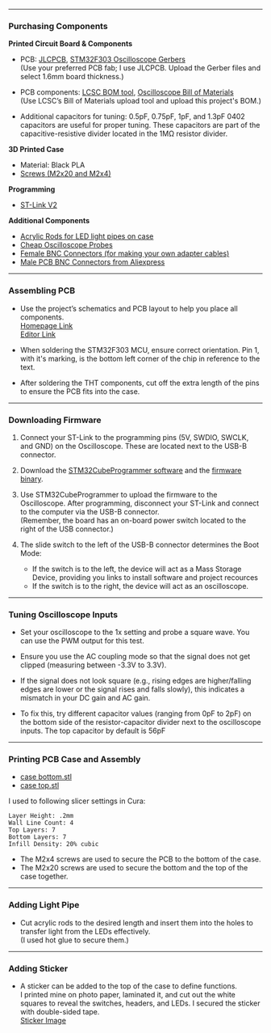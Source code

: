
---

### **Purchasing Components**

**Printed Circuit Board & Components**
- PCB: [JLCPCB](https://jlcpcb.com/), [STM32F303 Oscilloscope Gerbers](https://github.com/MattSpot10/STM32F303RE-USB-Oscilloscope/blob/main/hardware/pcb%20v1.1/Gerber_Stm32f303-Oscilloscope-V1.1.0_PCB_Stm32f303-Oscilloscope_2025-01-04.zip)  
  (Use your preferred PCB fab; I use JLCPCB. Upload the Gerber files and select 1.6mm board thickness.)

- PCB components: [LCSC BOM tool](https://www.lcsc.com/bom), [Oscilloscope Bill of Materials](https://github.com/MattSpot10/STM32F303RE-USB-Oscilloscope/blob/main/hardware/pcb%20v1.1/bill%20of%20materials/(Filled)%20BOM_Stm32f303-Oscilloscope-V1.1.0_2025-01-04.csv)  
  (Use LCSC’s Bill of Materials upload tool and upload this project's BOM.)

- Additional capacitors for tuning: 0.5pF, 0.75pF, 1pF, and 1.3pF 0402 capacitors are useful for proper tuning. These capacitors are part of the capacitive-resistive divider located in the 1MΩ resistor divider.

**3D Printed Case**
- Material: Black PLA
- [Screws (M2x20 and M2x4)](https://www.aliexpress.us/item/3256805681030772.html?spm=a2g0o.order_list.order_list_main.16.3d791802mM3GtA&gatewayAdapt=glo2usa)

**Programming**
- [ST-Link V2](https://www.amazon.com/ACEIRMC-Emulator-Downloader-Programmer-Programming/dp/B0D3D3BPXK/ref=sr_1_16?crid=32OYTKYL8YATC&dib=eyJ2IjoiMSJ9.S2bx_Fvl83DMyyARd8TBfs0AuRfp00ljUaiQA3bpaU_CvClry9UNY-ow_zON9vXPwRR2cw951_AZ8tIEDMAUF9B4C9bmIZtuhcNZ4sAUAgJ-AXCjxn4eXWm0MvYhUtBXyAGdeB8wRHiCZHmtsRKwB2MTt8Az4s5Bb2mTGOBloi51dHUZVGPpVM8cCGmkrdzsWPOKBU2r68Z_leSYcIDSjtm2XNihhsxhR4Bkud1gsf8.SBG86zCxN--AnBl5wd_xyVTlEYVj8TvY9tOvC_bWqGQ&dib_tag=se&keywords=st+link&qid=1736120060&sprefix=st+l%2Caps%2C649&sr=8-16)

**Additional Components**
- [Acrylic Rods for LED light pipes on case](https://www.amazon.com/gp/product/B0B4JRXKHL/ref=ppx_yo_dt_b_search_asin_title?ie=UTF8&th=1)
- [Cheap Oscilloscope Probes](https://www.aliexpress.us/item/3256801670232474.html?spm=a2g0o.order_list.order_list_main.23.3d791802mM3GtA&gatewayAdapt=glo2usa)
- [Female BNC Connectors (for making your own adapter cables)](https://www.aliexpress.us/item/3256806139723858.html?spm=a2g0o.order_list.order_list_main.38.3d791802mM3GtA&gatewayAdapt=glo2usa)
- [Male PCB BNC Connectors from Aliexpress](https://www.aliexpress.us/item/2251832707392796.html?spm=a2g0o.order_list.order_list_main.28.7aa41802EOVonR&gatewayAdapt=glo2usa)

---

### **Assembling PCB**

- Use the project’s schematics and PCB layout to help you place all components.  
  [Homepage Link](https://oshwlab.com/mspotten/stm32f303-occiliscope-new)  
  [Editor Link](https://easyeda.com/editor#project_id=62f6949196fe46afb045491ae7696041)

- When soldering the STM32F303 MCU, ensure correct orientation. Pin 1, with it's marking, is the bottom left corner of the chip in reference to the text.

- After soldering the THT components, cut off the extra length of the pins to ensure the PCB fits into the case.

---

### **Downloading Firmware**

1. Connect your ST-Link to the programming pins (5V, SWDIO, SWCLK, and GND) on the Oscilloscope. These are located next to the USB-B connector.

2. Download the [STM32CubeProgrammer software](https://www.st.com/en/development-tools/stm32cubeprog.html) and the [firmware binary](https://github.com/MattSpot10/STM32F303RE-USB-Oscilloscope/blob/main/firmware/firmware%20v1.0.1.0.bin).

3. Use STM32CubeProgrammer to upload the firmware to the Oscilloscope. After programming, disconnect your ST-Link and connect to the computer via the USB-B connector.  
   (Remember, the board has an on-board power switch located to the right of the USB connector.)

4. The slide switch to the left of the USB-B connector determines the Boot Mode:  
   - If the switch is to the left, the device will act as a Mass Storage Device, providing you links to install software and project recources
   - If the switch is to the right, the device will act as an oscilloscope.

---

### **Tuning Oscilloscope Inputs**

- Set your oscilloscope to the 1x setting and probe a square wave. You can use the PWM output for this test.  
- Ensure you use the AC coupling mode so that the signal does not get clipped (measuring between -3.3V to 3.3V).

- If the signal does not look square (e.g., rising edges are higher/falling edges are lower or the signal rises and falls slowly), this indicates a mismatch in your DC gain and AC gain.

- To fix this, try different capacitor values (ranging from 0pF to 2pF) on the bottom side of the resistor-capacitor divider next to the oscilloscope inputs. The top capacitor by default is 56pF

---

### **Printing PCB Case and Assembly**

- [case bottom.stl](https://github.com/MattSpot10/STM32F303RE-USB-Oscilloscope/blob/main/hardware/case/case%20bottom.stl)
- [case top.stl](https://github.com/MattSpot10/STM32F303RE-USB-Oscilloscope/blob/main/hardware/case/case%20top.stl)

I used to following slicer settings in Cura:
```
Layer Height: .2mm
Wall Line Count: 4
Top Layers: 7
Bottom Layers: 7
Infill Density: 20% cubic
```
- The M2x4 screws are used to secure the PCB to the bottom of the case. 
- The M2x20 screws are used to secure the bottom and the top of the case together.

---

### **Adding Light Pipe**

- Cut acrylic rods to the desired length and insert them into the holes to transfer light from the LEDs effectively.  
  (I used hot glue to secure them.)

---

### **Adding Sticker**

- A sticker can be added to the top of the case to define functions.  
  I printed mine on photo paper, laminated it, and cut out the white squares to reveal the switches, headers, and LEDs. I secured the sticker with double-sided tape.  
  [Sticker Image](https://github.com/MattSpot10/STM32F303RE-USB-Oscilloscope/blob/main/hardware/case/top%20sticker.jpg)

